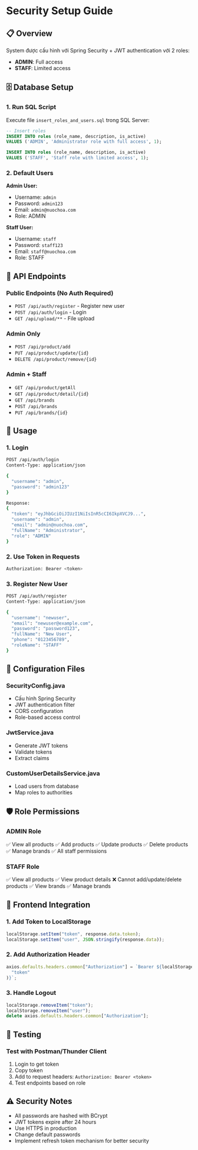 # Security Setup Guide

## 📋 Overview

System được cấu hình với Spring Security + JWT authentication với 2 roles:

- **ADMIN**: Full access
- **STAFF**: Limited access

## 🗄️ Database Setup

### 1. Run SQL Script

Execute file `insert_roles_and_users.sql` trong SQL Server:

```sql
-- Insert roles
INSERT INTO roles (role_name, description, is_active)
VALUES ('ADMIN', 'Administrator role with full access', 1);

INSERT INTO roles (role_name, description, is_active)
VALUES ('STAFF', 'Staff role with limited access', 1);
```

### 2. Default Users

**Admin User:**

- Username: `admin`
- Password: `admin123`
- Email: `admin@nuochoa.com`
- Role: ADMIN

**Staff User:**

- Username: `staff`
- Password: `staff123`
- Email: `staff@nuochoa.com`
- Role: STAFF

## 🔐 API Endpoints

### Public Endpoints (No Auth Required)

- `POST /api/auth/register` - Register new user
- `POST /api/auth/login` - Login
- `GET /api/upload/**` - File upload

### Admin Only

- `POST /api/product/add`
- `PUT /api/product/update/{id}`
- `DELETE /api/product/remove/{id}`

### Admin + Staff

- `GET /api/product/getAll`
- `GET /api/product/detail/{id}`
- `GET /api/brands`
- `POST /api/brands`
- `PUT /api/brands/{id}`

## 📝 Usage

### 1. Login

```bash
POST /api/auth/login
Content-Type: application/json

{
  "username": "admin",
  "password": "admin123"
}

Response:
{
  "token": "eyJhbGciOiJIUzI1NiIsInR5cCI6IkpXVCJ9...",
  "username": "admin",
  "email": "admin@nuochoa.com",
  "fullName": "Administrator",
  "role": "ADMIN"
}
```

### 2. Use Token in Requests

```bash
Authorization: Bearer <token>
```

### 3. Register New User

```bash
POST /api/auth/register
Content-Type: application/json

{
  "username": "newuser",
  "email": "newuser@example.com",
  "password": "password123",
  "fullName": "New User",
  "phone": "0123456789",
  "roleName": "STAFF"
}
```

## 🔧 Configuration Files

### SecurityConfig.java

- Cấu hình Spring Security
- JWT authentication filter
- CORS configuration
- Role-based access control

### JwtService.java

- Generate JWT tokens
- Validate tokens
- Extract claims

### CustomUserDetailsService.java

- Load users from database
- Map roles to authorities

## 🛡️ Role Permissions

### ADMIN Role

✅ View all products
✅ Add products
✅ Update products
✅ Delete products
✅ Manage brands
✅ All staff permissions

### STAFF Role

✅ View all products
✅ View product details
❌ Cannot add/update/delete products
✅ View brands
✅ Manage brands

## 🔄 Frontend Integration

### 1. Add Token to LocalStorage

```javascript
localStorage.setItem("token", response.data.token);
localStorage.setItem("user", JSON.stringify(response.data));
```

### 2. Add Authorization Header

```javascript
axios.defaults.headers.common["Authorization"] = `Bearer ${localStorage.getItem(
  "token"
)}`;
```

### 3. Handle Logout

```javascript
localStorage.removeItem("token");
localStorage.removeItem("user");
delete axios.defaults.headers.common["Authorization"];
```

## 🚀 Testing

### Test with Postman/Thunder Client

1. Login to get token
2. Copy token
3. Add to request headers: `Authorization: Bearer <token>`
4. Test endpoints based on role

## ⚠️ Security Notes

- All passwords are hashed with BCrypt
- JWT tokens expire after 24 hours
- Use HTTPS in production
- Change default passwords
- Implement refresh token mechanism for better security
